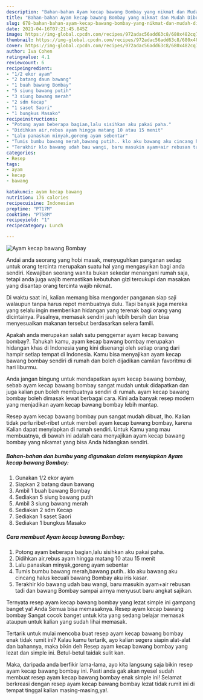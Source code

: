 ```yaml
---
description: "Bahan-bahan Ayam kecap bawang Bombay yang nikmat dan Mudah Dibuat"
title: "Bahan-bahan Ayam kecap bawang Bombay yang nikmat dan Mudah Dibuat"
slug: 678-bahan-bahan-ayam-kecap-bawang-bombay-yang-nikmat-dan-mudah-dibuat
date: 2021-04-16T07:21:45.845Z
image: https://img-global.cpcdn.com/recipes/972adac56add63c8/680x482cq70/ayam-kecap-bawang-bombay-foto-resep-utama.jpg
thumbnail: https://img-global.cpcdn.com/recipes/972adac56add63c8/680x482cq70/ayam-kecap-bawang-bombay-foto-resep-utama.jpg
cover: https://img-global.cpcdn.com/recipes/972adac56add63c8/680x482cq70/ayam-kecap-bawang-bombay-foto-resep-utama.jpg
author: Iva Cohen
ratingvalue: 4.1
reviewcount: 6
recipeingredient:
- "1/2 ekor ayam"
- "2 batang daun bawang"
- "1 buah bawang Bombay"
- "5 siung bawang putih"
- "3 siung bawang merah"
- "2 sdm Kecap"
- "1 saset Saori"
- "1 bungkus Masako"
recipeinstructions:
- "Potong ayam beberapa bagian,lalu sisihkan aku pakai paha."
- "Didihkan air,rebus ayam hingga matang 10 atau 15 menit"
- "Lalu panaskan minyak,goreng ayam sebentar"
- "Tumis bumbu bawang merah,bawang putih.. klo aku bawang aku cincang halus kecuali bawang Bombay aku iris kasar."
- "Terakhir klo bawang udah bau wangi, baru masukin ayam+air rebusan tadi dan bawang Bombay sampai airnya menyusut baru angkat sajikan."
categories:
- Resep
tags:
- ayam
- kecap
- bawang

katakunci: ayam kecap bawang 
nutrition: 176 calories
recipecuisine: Indonesian
preptime: "PT17M"
cooktime: "PT58M"
recipeyield: "1"
recipecategory: Lunch

---
```



![Ayam kecap bawang Bombay](https://img-global.cpcdn.com/recipes/972adac56add63c8/680x482cq70/ayam-kecap-bawang-bombay-foto-resep-utama.jpg)

Andai anda seorang yang hobi masak, menyuguhkan panganan sedap untuk orang tercinta merupakan suatu hal yang mengasyikan bagi anda sendiri. Kewajiban seorang  wanita bukan sekedar menangani rumah saja, tetapi anda juga wajib memastikan kebutuhan gizi tercukupi dan masakan yang disantap orang tercinta wajib nikmat.

Di waktu  saat ini, kalian memang bisa mengorder panganan siap saji walaupun tanpa harus repot membuatnya dulu. Tapi banyak juga mereka yang selalu ingin memberikan hidangan yang terenak bagi orang yang dicintainya. Pasalnya, memasak sendiri jauh lebih bersih dan bisa menyesuaikan makanan tersebut berdasarkan selera famili. 



Apakah anda merupakan salah satu penggemar ayam kecap bawang bombay?. Tahukah kamu, ayam kecap bawang bombay merupakan hidangan khas di Indonesia yang kini disenangi oleh setiap orang dari hampir setiap tempat di Indonesia. Kamu bisa menyajikan ayam kecap bawang bombay sendiri di rumah dan boleh dijadikan camilan favoritmu di hari liburmu.

Anda jangan bingung untuk mendapatkan ayam kecap bawang bombay, sebab ayam kecap bawang bombay sangat mudah untuk didapatkan dan juga kalian pun boleh membuatnya sendiri di rumah. ayam kecap bawang bombay boleh dimasak lewat berbagai cara. Kini ada banyak resep modern yang menjadikan ayam kecap bawang bombay lebih mantap.

Resep ayam kecap bawang bombay pun sangat mudah dibuat, lho. Kalian tidak perlu ribet-ribet untuk membeli ayam kecap bawang bombay, karena Kalian dapat menyiapkan di rumah sendiri. Untuk Kamu yang mau membuatnya, di bawah ini adalah cara menyajikan ayam kecap bawang bombay yang nikamat yang bisa Anda hidangkan sendiri.

<!--inarticleads1-->

##### Bahan-bahan dan bumbu yang digunakan dalam menyiapkan Ayam kecap bawang Bombay:

1. Gunakan 1/2 ekor ayam
1. Siapkan 2 batang daun bawang
1. Ambil 1 buah bawang Bombay
1. Sediakan 5 siung bawang putih
1. Ambil 3 siung bawang merah
1. Sediakan 2 sdm Kecap
1. Sediakan 1 saset Saori
1. Sediakan 1 bungkus Masako




<!--inarticleads2-->

##### Cara membuat Ayam kecap bawang Bombay:

1. Potong ayam beberapa bagian,lalu sisihkan aku pakai paha.
1. Didihkan air,rebus ayam hingga matang 10 atau 15 menit
1. Lalu panaskan minyak,goreng ayam sebentar
1. Tumis bumbu bawang merah,bawang putih.. klo aku bawang aku cincang halus kecuali bawang Bombay aku iris kasar.
1. Terakhir klo bawang udah bau wangi, baru masukin ayam+air rebusan tadi dan bawang Bombay sampai airnya menyusut baru angkat sajikan.




Ternyata resep ayam kecap bawang bombay yang lezat simple ini gampang banget ya! Anda Semua bisa memasaknya. Resep ayam kecap bawang bombay Sangat cocok banget untuk kita yang sedang belajar memasak ataupun untuk kalian yang sudah lihai memasak.

Tertarik untuk mulai mencoba buat resep ayam kecap bawang bombay enak tidak rumit ini? Kalau kamu tertarik, ayo kalian segera siapin alat-alat dan bahannya, maka bikin deh Resep ayam kecap bawang bombay yang lezat dan simple ini. Betul-betul taidak sulit kan. 

Maka, daripada anda berfikir lama-lama, ayo kita langsung saja bikin resep ayam kecap bawang bombay ini. Pasti anda gak akan nyesel sudah membuat resep ayam kecap bawang bombay enak simple ini! Selamat berkreasi dengan resep ayam kecap bawang bombay lezat tidak rumit ini di tempat tinggal kalian masing-masing,ya!.

